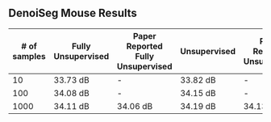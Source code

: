 ## DenoiSeg Mouse Results

| # of samples | Fully Unsupervised | Paper Reported Fully Unsupervised | Unsupervised| Paper Reported  Unsupervised |
|  ---         | ---       | ---        | ---  | --- |
| 10           | 33.73 dB    | -          | 33.82 dB| - | 
| 100          | 34.08 dB    | -          | 34.15 dB|-| 
| 1000         | 34.11 dB   | 34.06 dB     | 34.19 dB | 34.13 dB|
